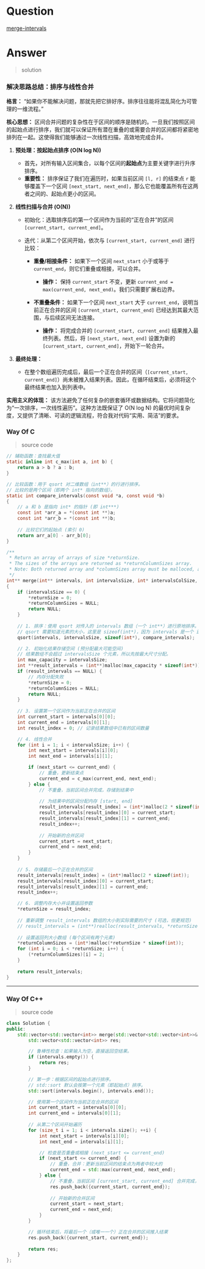 # Question

[merge-intervals](https://leetcode.cn/problems/merge-intervals/)



# Answer

> solution

### **解决思路总结：排序与线性合并**

**格言：** “如果你不能解决问题，那就先把它排好序。排序往往能将混乱简化为可管理的一维流程。”

**核心思想：**
区间合并问题的复杂性在于区间的顺序是随机的。一旦我们按照区间的起始点进行排序，我们就可以保证所有潜在重叠的或需要合并的区间都将紧密地排列在一起。这使得我们能够通过一次线性扫描，高效地完成合并。

1.  **预处理：按起始点排序 (O(N log N))**
    *   首先，对所有输入区间集合，以每个区间的**起始点**为主要关键字进行升序排序。
    *   **重要性：** 排序保证了我们在遍历时，如果当前区间 `[l, r]` 的结束点 `r` 能够覆盖下一个区间 `[next_start, next_end]`，那么它也能覆盖所有在这两者之间的、起始点更小的区间。

2.  **线性扫描与合并 (O(N))**
    *   初始化：选取排序后的第一个区间作为当前的“正在合并”的区间 `[current_start, current_end]`。
    *   迭代：从第二个区间开始，依次与 `[current_start, current_end]` 进行比较：

        *   **重叠/相接条件：** 如果下一个区间 `next_start` 小于或等于 `current_end`，则它们重叠或相接，可以合并。
            *   **操作：** 保持 `current_start` 不变，更新 `current_end = max(current_end, next_end)`。我们只需要扩展右边界。

        *   **不重叠条件：** 如果下一个区间 `next_start` 大于 `current_end`，说明当前正在合并的区间 `[current_start, current_end]` 已经达到其最大范围，与后续区间无法连接。
            *   **操作：** 将完成合并的 `[current_start, current_end]` 结果推入最终列表。然后，将 `[next_start, next_end]` 设置为新的 `[current_start, current_end]`，开始下一轮合并。

3.  **最终处理：**
    *   在整个数组遍历完成后，最后一个正在合并的区间（`[current_start, current_end]`）尚未被推入结果列表。因此，在循环结束后，必须将这个最终结果也加入到列表中。

**实用主义的体现：**
该方法避免了任何复杂的嵌套循环或数据结构。它将问题简化为“一次排序，一次线性遍历”。这种方法既保证了 O(N log N) 的最优时间复杂度，又提供了清晰、可读的逻辑流程，符合我对代码“实用、简洁”的要求。

### Way Of C

> source code

```c
// 辅助函数：查找最大值
static inline int c_max(int a, int b) {
    return a > b ? a : b;
}

// 比较函数：用于 qsort 对二维数组（int**）的行进行排序。
// 比较的是两个区间（即两个 int* 指向的数组）。
static int compare_intervals(const void *a, const void *b)
{
    // a 和 b 是指向 int* 的指针 (即 int***)
    const int *arr_a = *(const int **)a;
    const int *arr_b = *(const int **)b;
    
    // 比较它们的起始点 (索引 0)
    return arr_a[0] - arr_b[0];
}

/**
 * Return an array of arrays of size *returnSize.
 * The sizes of the arrays are returned as *returnColumnSizes array.
 * Note: Both returned array and *columnSizes array must be malloced, assume caller calls free().
 */
int** merge(int** intervals, int intervalsSize, int* intervalsColSize, int* returnSize, int** returnColumnSizes)
{
    if (intervalsSize == 0) {
        *returnSize = 0;
        *returnColumnSizes = NULL;
        return NULL;
    }
    
    // 1. 排序：使用 qsort 对传入的 intervals 数组（一个 int**）进行原地排序。
    // qsort 需要知道元素的大小，这里是 sizeof(int*)，因为 intervals 是一个 int* 数组。
    qsort(intervals, intervalsSize, sizeof(int*), compare_intervals);

    // 2. 初始化结果存储空间 (预分配最大可能空间)
    // 结果数组不会超过 intervalsSize 个元素，所以先按最大尺寸分配。
    int max_capacity = intervalsSize;
    int **result_intervals = (int**)malloc(max_capacity * sizeof(int*));
    if (result_intervals == NULL) {
        // 内存分配失败
        *returnSize = 0;
        *returnColumnSizes = NULL;
        return NULL;
    }
    
    // 3. 设置第一个区间作为当前正在合并的区间
    int current_start = intervals[0][0];
    int current_end = intervals[0][1];
    int result_index = 0; // 记录结果数组中已有的区间数量

    // 4. 线性合并
    for (int i = 1; i < intervalsSize; i++) {
        int next_start = intervals[i][0];
        int next_end = intervals[i][1];

        if (next_start <= current_end) {
            // 重叠，更新结束点
            current_end = c_max(current_end, next_end);
        } else {
            // 不重叠，当前区间合并完成，存储到结果中
            
            // 为结果中的区间分配内存 [start, end]
            result_intervals[result_index] = (int*)malloc(2 * sizeof(int));
            result_intervals[result_index][0] = current_start;
            result_intervals[result_index][1] = current_end;
            result_index++;
            
            // 开始新的合并区间
            current_start = next_start;
            current_end = next_end;
        }
    }
    
    // 5. 存储最后一个正在合并的区间
    result_intervals[result_index] = (int*)malloc(2 * sizeof(int));
    result_intervals[result_index][0] = current_start;
    result_intervals[result_index][1] = current_end;
    result_index++;

    // 6. 调整内存大小并设置返回参数
    *returnSize = result_index;
    
    // 重新调整 result_intervals 数组的大小到实际需要的尺寸 (可选，但更规范)
    // result_intervals = (int**)realloc(result_intervals, *returnSize * sizeof(int*));
    
    // 设置返回列大小数组 (每个区间有两个元素)
    *returnColumnSizes = (int*)malloc(*returnSize * sizeof(int));
    for (int i = 0; i < *returnSize; i++) {
        (*returnColumnSizes)[i] = 2;
    }
    
    return result_intervals;
}
```

---

### Way Of C++

> source code

```c++
class Solution {
public:
    std::vector<std::vector<int>> merge(std::vector<std::vector<int>>& intervals) {
        std::vector<std::vector<int>> res;

        // 鲁棒性检查：如果输入为空，直接返回空结果。
        if (intervals.empty()) {
            return res;
        }

        // 第一步：根据区间的起始点进行排序。
        // std::sort 默认会按第一个元素（即起始点）排序。
        std::sort(intervals.begin(), intervals.end());

        // 使用第一个区间作为当前正在合并的区间
        int current_start = intervals[0][0];
        int current_end = intervals[0][1];
        
        // 从第二个区间开始遍历
        for (size_t i = 1; i < intervals.size(); ++i) {
            int next_start = intervals[i][0];
            int next_end = intervals[i][1];

            // 检查是否重叠或相接 (next_start <= current_end)
            if (next_start <= current_end) {
                // 重叠，合并：更新当前区间的结束点为两者中较大的
                current_end = std::max(current_end, next_end);
            } else {
                // 不重叠，当前区间 [current_start, current_end] 合并完成，推入结果
                res.push_back({current_start, current_end});
                
                // 开始新的合并区间
                current_start = next_start;
                current_end = next_end;
            }
        }

        // 循环结束后，将最后一个（或唯一一个）正在合并的区间推入结果
        res.push_back({current_start, current_end});
        
        return res;
    }
};
```
